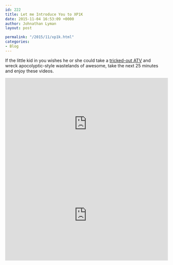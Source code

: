 ```yaml
---
id: 222
title: Let me Introduce You to XP1K
date: 2015-11-04 16:53:09 +0000
author: Johnathan Lyman
layout: post

permalink: "/2015/11/xp1k.html"
categories:
- Blog
---
```

If the little kid in you wishes he or she could take a [tricked-out ATV](http://truckyeah.jalopnik.com/your-next-epic-off-road-video-turbocharged-atv-vs-ind-1737821473) and wreck apocolyptic-style wastelands of awesome, take the next 25 minutes and enjoy these videos.

<iframe allowfullscreen frameborder="0" height="295" src="https://www.youtube.com/embed/rEbfteUIkYU?feature=oembed" width="525"></iframe>

<iframe allowfullscreen frameborder="0" height="295" src="https://www.youtube.com/embed/jxTvMaJBT3c?feature=oembed" width="525"></iframe>